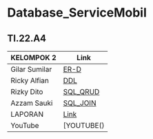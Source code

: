 # Database_ServiceMobil
## TI.22.A4



| KELOMPOK 2     | Link                                                |
| -------- | --------------------------------------------------- |
| Gilar Sumilar     | [ER-D](https://github.com/GilarSumilar/Database_ServiceMobil/tree/main/ER-D)|
| Ricky Alfian       | [DDL](https://github.com/GilarSumilar/Database_ServiceMobil/tree/main/DDL)|
| Rizky Dito | [SQL_QRUD](https://github.com/GilarSumilar/Database_ServiceMobil/tree/main/SQL%20CRUD)|
| Azzam Sauki  | [SQL_JOIN](https://github.com/GilarSumilar/Database_ServiceMobil/tree/main/SQL%20JOIN)|
| LAPORAN  | [Link](https://github.com/GilarSumilar/Database_ServiceMobil/tree/main/LAPORAN)|
| YouTube  | [YOUTUBE() |
